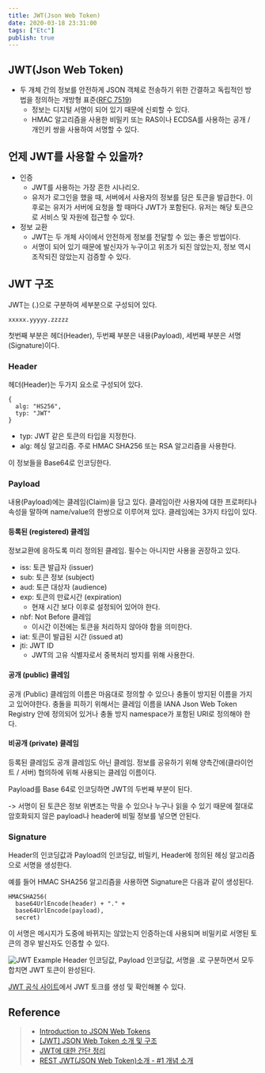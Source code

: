 ```yaml
---
title: JWT(Json Web Token)
date: 2020-03-18 23:31:00
tags: ["Etc"]
publish: true
---
```


## JWT(Json Web Token)

- 두 개체 간의 정보를 안전하게 JSON 객체로 전송하기 위한 간결하고 독립적인 방법을 정의하는 개방형 표준([RFC 7519](https://tools.ietf.org/html/rfc7519))
  - 정보는 디지털 서명이 되어 있기 때문에 신뢰할 수 있다.
  - HMAC 알고리즘을 사용한 비밀키 또는 RAS이나 ECDSA를 사용하는 공개 / 개인키 쌍을 사용하여 서명할 수 있다.

## 언제 JWT를 사용할 수 있을까?

- 인증
  - JWT를 사용하는 가장 흔한 시나리오.
  - 유저가 로그인을 했을 때, 서버에서 사용자의 정보를 담은 토큰을 발급한다. 이 후로는 유저가 서버에 요청을 할 때마다 JWT가 포함된다. 유저는 해당 토큰으로 서비스 및 자원에 접근할 수 있다.
- 정보 교환
  - JWT는 두 개체 사이에서 안전하게 정보를 전달할 수 있는 좋은 방법이다.
  - 서명이 되어 있기 때문에 발신자가 누구이고 위조가 되진 않았는지, 정보 역시 조작되진 않았는지 검증할 수 있다.

## JWT 구조

JWT는 (.)으로 구분하여 세부분으로 구성되어 있다.

```
xxxxx.yyyyy.zzzzz
```

첫번째 부분은 헤더(Header), 두번째 부분은 내용(Payload), 세번째 부분은 서명(Signature)이다.

### Header

헤더(Header)는 두가지 요소로 구성되어 있다.

```
{
  alg: "HS256",
  typ: "JWT"
}
```

- typ: JWT 같은 토큰의 타입을 지정한다.
- alg: 헤싱 알고리즘. 주로 HMAC SHA256 또는 RSA 알고리즘을 사용한다.

이 정보들을 Base64로 인코딩한다.

### Payload

내용(Payload)에는 클레임(Claim)을 담고 있다. 클레임이란 사용자에 대한 프로퍼티나 속성을 말하며 name/value의 한쌍으로 이루어져 있다.
클레임에는 3가지 타입이 있다.

#### 등록된 (registered) 클레임

정보교환에 응하도록 미리 정의된 클레임. 필수는 아니지만 사용을 권장하고 있다.

- iss: 토큰 발급자 (issuer)
- sub: 토큰 정보 (subject)
- aud: 토큰 대상자 (audience)
- exp: 토큰의 만료시간 (expiration)
  - 현재 시간 보다 이후로 설정되어 있어야 한다.
- nbf: Not Before 클레임
  - 이시간 이전에는 토큰을 처리하지 않아야 함을 의미한다.
- iat: 토큰이 발급된 시간 (issued at)
- jti: JWT ID
  - JWT의 고유 식별자로서 중복처리 방지를 위해 사용한다.

#### 공개 (public) 클레임

공개 (Public) 클레임의 이름은 마음대로 정의할 수 있으나 충돌이 방지된 이름을 가지고 있어야한다. 충돌을 피하기 위해서는 클레임 이름을 IANA Json Web Token Registry 안에 정의되어 있거나 충돌 방지 namespace가 포함된 URI로 정의해야 한다.

#### 비공개 (private) 클레임

등록된 클레임도 공개 클레임도 아닌 클레임. 정보를 공유하기 위해 양측간에(클라이언트 / 서버) 협의하에 위해 사용되는 클레임 이름이다.

Payload를 Base 64로 인코딩하면 JWT의 두번째 부분이 된다.

-> 서명이 된 토큰은 정보 위변조는 막을 수 있으나 누구나 읽을 수 있기 때문에 절대로 암호화되지 않은 payload나 header에 비밀 정보를 넣으면 안된다.

### Signature

Header의 인코딩값과 Payload의 인코딩값, 비밀키, Header에 정의된 헤싱 알고리즘으로 서명을 생성한다.

예를 들어 HMAC SHA256 알고리즘을 사용하면 Signature은 다음과 같이 생성된다.

```
HMACSHA256(
  base64UrlEncode(header) + "." +
  base64UrlEncode(payload),
  secret)
```

이 서명은 메시지가 도중에 바뀌지는 않았는지 인증하는데 사용되며 비밀키로 서명된 토큰의 경우 발신자도 인증할 수 있다.

![JWT Example](../images/backend/json-web-token-1.png)
Header 인코딩값, Payload 인코딩값, 서명을 .로 구분하면서 모두 합치면 JWT 토큰이 완성된다.

[JWT 공식 사이트](https://jwt.io/)에서 JWT 토크를 생성 및 확인해볼 수 있다.

## Reference

> - [Introduction to JSON Web Tokens](https://jwt.io/introduction/)
> - [[JWT] JSON Web Token 소개 및 구조](https://velopert.com/2389)
> - [JWT에 대한 간단 정리](https://icarus8050.tistory.com/12)
> - [REST JWT(JSON Web Token)소개 - #1 개념 소개](https://bcho.tistory.com/999)
